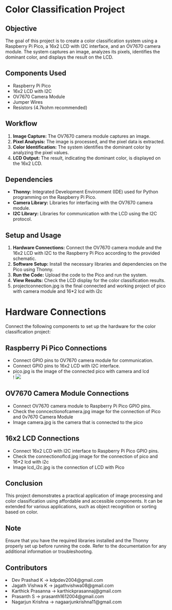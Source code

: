 <!DOCTYPE html>
<html lang="en">
<body>
    <h1>Color Classification Project</h1>
    <h2>Objective</h2>
    <p>The goal of this project is to create a color classification system using a Raspberry Pi Pico, a 16x2 LCD with I2C interface, and an OV7670 camera module. The system captures an image, analyzes its pixels, identifies the dominant color, and displays the result on the LCD.</p>
    <h2>Components Used</h2>
    <ul>
        <li>Raspberry Pi Pico</li>
        <li>16x2 LCD with I2C</li>
        <li>OV7670 Camera Module</li>
        <li>Jumper Wires</li>
        <li>Resistors (4.7kohm recommended) </li>
    </ul>
    <h2>Workflow</h2>
    <ol>
        <li><strong>Image Capture:</strong> The OV7670 camera module captures an image.</li>
        <li><strong>Pixel Analysis:</strong> The image is processed, and the pixel data is extracted.</li>
        <li><strong>Color Identification:</strong> The system identifies the dominant color by analyzing the pixel values.</li>
        <li><strong>LCD Output:</strong> The result, indicating the dominant color, is displayed on the 16x2 LCD.</li>
    </ol>
    <!-- Add more sections as needed -->
    <h2>Dependencies</h2>
    <ul>
        <li><strong>Thonny:</strong> Integrated Development Environment (IDE) used for Python programming on the Raspberry Pi Pico.</li>
        <li><strong>Camera Library:</strong> Libraries for interfacing with the OV7670 camera module.</li>
        <li><strong>I2C Library:</strong> Libraries for communication with the LCD using the I2C protocol.</li>
    </ul>
    <h2>Setup and Usage</h2>
    <ol>
        <li><strong>Hardware Connections:</strong> Connect the OV7670 camera module and the 16x2 LCD with I2C to the Raspberry Pi Pico according to the provided schematic.</li>
        <li><strong>Software Setup:</strong> Install the necessary libraries and dependencies on the Pico using Thonny.</li>
        <li><strong>Run the Code:</strong> Upload the code to the Pico and run the system.</li>
        <li><strong>View Results:</strong> Check the LCD display for the color classification results.</li>
        <li>projectconnection.jpg is the final connected and working project of pico with camera module and 16*2 lcd with i2c</li>
    </ol>
    <h1>Hardware Connections</h1>
    <p>Connect the following components to set up the hardware for the color classification project:</p>
    <h2>Raspberry Pi Pico Connections</h2>
    <ul>
        <li>Connect GPIO pins to OV7670 camera module for communication.</li>
        <li>Connect GPIO pins to 16x2 LCD with I2C interface.</li>
        <li>pico.jpg is the image of the connected pico with camera and lcd</li>
        !
        <img src="https://github.com/Barathj121/Language_Translation/assets/110909380/e14aaeba-eba9-4597-ae82-b7a47bcd416c"/>
    </ul>
    <h2>OV7670 Camera Module Connections</h2>
    <ul>
        <li>Connect OV7670 camera module to Raspberry Pi Pico GPIO pins.</li>
        <li>Check the conncectionofcamera.jpg image for the connection of Pico and 0v7670 Camera Module </li>
        <li>Image camera.jpg is the camera that is connected to the pico</li>
    </ul> 
    <h2>16x2 LCD Connections</h2>
    <ul>
        <li>Connect 16x2 LCD with I2C interface to Raspberry Pi Pico GPIO pins.</li>
        <li>Check the connectionoflcd.jpg image  for the connection of pico and 16*2 lcd with i2c</li>
        <li>Image lcd_i2c.jpg is the connection of LCD with Pico</li>
    </ul>
    <h2>Conclusion</h2>
    <p>This project demonstrates a practical application of image processing and color classification using affordable and accessible components. It can be extended for various applications, such as object recognition or sorting based on color.</p>
    <h2>Note</h2>
    <p>Ensure that you have the required libraries installed and the Thonny properly set up before running the code. Refer to the documentation for any additional information or troubleshooting.</p>
    <h2>Contributors</h2>
        <li>Dev Prashad K -> kdpdev2004@gmail.com </li>
        <li>Jagath Vishwa K  -> jagathvishwa08@gmail.com </li>
        <li>Karthick Prasanna ->  karthickprasannaj@gmail.com </li>   
        <li>Prasanth S ->  prasanth1612004@gmail.com </li>
        <li>Nagarjun Krishna ->  nagaarjunkrishna11@gmail.com </li>
</body>
</html>
